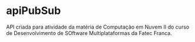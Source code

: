 # apiPubSub

API criada para atividade da matéria de Computação em Nuvem II do curso de Desenvolvimento de SOftware Multiplataformas da Fatec Franca.
